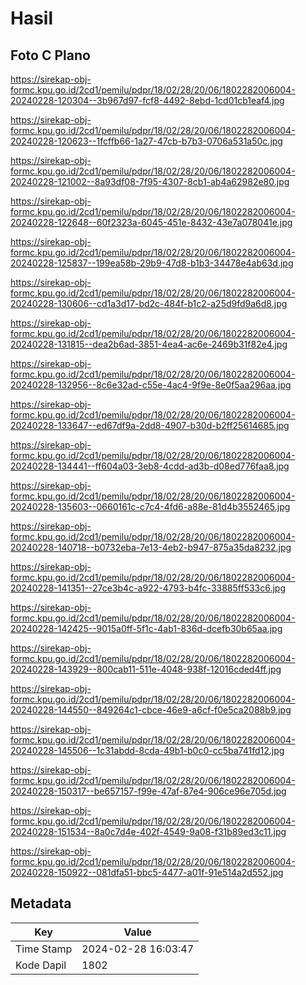 # Hasil

## Foto C Plano

https://sirekap-obj-formc.kpu.go.id/2cd1/pemilu/pdpr/18/02/28/20/06/1802282006004-20240228-120304--3b967d97-fcf8-4492-8ebd-1cd01cb1eaf4.jpg

https://sirekap-obj-formc.kpu.go.id/2cd1/pemilu/pdpr/18/02/28/20/06/1802282006004-20240228-120623--1fcffb66-1a27-47cb-b7b3-0706a531a50c.jpg

https://sirekap-obj-formc.kpu.go.id/2cd1/pemilu/pdpr/18/02/28/20/06/1802282006004-20240228-121002--8a93df08-7f95-4307-8cb1-ab4a62982e80.jpg

https://sirekap-obj-formc.kpu.go.id/2cd1/pemilu/pdpr/18/02/28/20/06/1802282006004-20240228-122648--60f2323a-6045-451e-8432-43e7a078041e.jpg

https://sirekap-obj-formc.kpu.go.id/2cd1/pemilu/pdpr/18/02/28/20/06/1802282006004-20240228-125837--199ea58b-29b9-47d8-b1b3-34478e4ab63d.jpg

https://sirekap-obj-formc.kpu.go.id/2cd1/pemilu/pdpr/18/02/28/20/06/1802282006004-20240228-130606--cd1a3d17-bd2c-484f-b1c2-a25d9fd9a6d8.jpg

https://sirekap-obj-formc.kpu.go.id/2cd1/pemilu/pdpr/18/02/28/20/06/1802282006004-20240228-131815--dea2b6ad-3851-4ea4-ac6e-2469b31f82e4.jpg

https://sirekap-obj-formc.kpu.go.id/2cd1/pemilu/pdpr/18/02/28/20/06/1802282006004-20240228-132956--8c6e32ad-c55e-4ac4-9f9e-8e0f5aa296aa.jpg

https://sirekap-obj-formc.kpu.go.id/2cd1/pemilu/pdpr/18/02/28/20/06/1802282006004-20240228-133647--ed67df9a-2dd8-4907-b30d-b2ff25614685.jpg

https://sirekap-obj-formc.kpu.go.id/2cd1/pemilu/pdpr/18/02/28/20/06/1802282006004-20240228-134441--ff604a03-3eb8-4cdd-ad3b-d08ed776faa8.jpg

https://sirekap-obj-formc.kpu.go.id/2cd1/pemilu/pdpr/18/02/28/20/06/1802282006004-20240228-135603--0660161c-c7c4-4fd6-a88e-81d4b3552465.jpg

https://sirekap-obj-formc.kpu.go.id/2cd1/pemilu/pdpr/18/02/28/20/06/1802282006004-20240228-140718--b0732eba-7e13-4eb2-b947-875a35da8232.jpg

https://sirekap-obj-formc.kpu.go.id/2cd1/pemilu/pdpr/18/02/28/20/06/1802282006004-20240228-141351--27ce3b4c-a922-4793-b4fc-33885ff533c6.jpg

https://sirekap-obj-formc.kpu.go.id/2cd1/pemilu/pdpr/18/02/28/20/06/1802282006004-20240228-142425--9015a0ff-5f1c-4ab1-836d-dcefb30b65aa.jpg

https://sirekap-obj-formc.kpu.go.id/2cd1/pemilu/pdpr/18/02/28/20/06/1802282006004-20240228-143929--800cab11-511e-4048-938f-12016cded4ff.jpg

https://sirekap-obj-formc.kpu.go.id/2cd1/pemilu/pdpr/18/02/28/20/06/1802282006004-20240228-144550--849264c1-cbce-46e9-a6cf-f0e5ca2088b9.jpg

https://sirekap-obj-formc.kpu.go.id/2cd1/pemilu/pdpr/18/02/28/20/06/1802282006004-20240228-145506--1c31abdd-8cda-49b1-b0c0-cc5ba741fd12.jpg

https://sirekap-obj-formc.kpu.go.id/2cd1/pemilu/pdpr/18/02/28/20/06/1802282006004-20240228-150317--be657157-f99e-47af-87e4-906ce96e705d.jpg

https://sirekap-obj-formc.kpu.go.id/2cd1/pemilu/pdpr/18/02/28/20/06/1802282006004-20240228-151534--8a0c7d4e-402f-4549-9a08-f31b89ed3c11.jpg

https://sirekap-obj-formc.kpu.go.id/2cd1/pemilu/pdpr/18/02/28/20/06/1802282006004-20240228-150922--081dfa51-bbc5-4477-a01f-91e514a2d552.jpg


## Metadata

| Key        | Value               |
| ---------- | ------------------- |
| Time Stamp | 2024-02-28 16:03:47 |
| Kode Dapil | 1802                |



